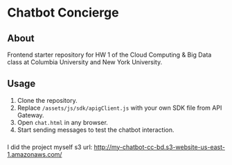 # Chatbot Concierge #

## About ##

Frontend starter repository for HW 1 of the Cloud Computing & Big Data
class at Columbia University and New York University.

## Usage ##

1. Clone the repository.
2. Replace `/assets/js/sdk/apigClient.js` with your own SDK file from API
   Gateway.
3. Open `chat.html` in any browser.
4. Start sending messages to test the chatbot interaction.

###
I did the project myself 
s3 url: http://my-chatbot-cc-bd.s3-website-us-east-1.amazonaws.com/
